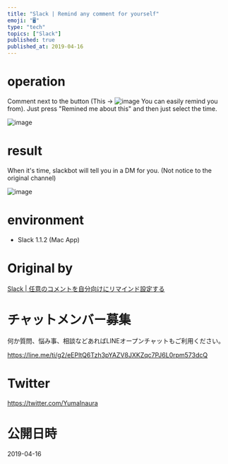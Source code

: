 ```yaml
---
title: "Slack | Remind any comment for yourself"
emoji: "🖥"
type: "tech"
topics: ["Slack"]
published: true
published_at: 2019-04-16
---
```


# operation 

Comment next to the button (This → ![image](https://qiita-image-store.s3.amazonaws.com/0/90607/b0797ff2-dd09-93e9-c46b-25236db94776.png) You can easily remind you from). Just press "Remined me about this" and then just select the time.

![image](https://qiita-image-store.s3.amazonaws.com/0/90607/62eb8b56-628b-6a1b-cf7f-f70437c77f3c.png)

# result 

When it's time, slackbot will tell you in a DM for you. (Not notice to the original channel)

![image](https://qiita-image-store.s3.amazonaws.com/0/90607/27588dbf-a548-1906-ac54-3a98acf9ad9b.png)

# environment 

- Slack 1.1.2 (Mac App) 
# Original by
[Slack | 任意のコメントを自分向けにリマインド設定する](https://qiita.com/Yinaura/items/33dc2c4ef2388706fa52)








<!-- Update From Qiita API -->

# チャットメンバー募集


何か質問、悩み事、相談などあればLINEオープンチャットもご利用ください。

https://line.me/ti/g2/eEPltQ6Tzh3pYAZV8JXKZqc7PJ6L0rpm573dcQ





# Twitter


https://twitter.com/YumaInaura


<!-- Update From Qiita API -->



# 公開日時

2019-04-16
